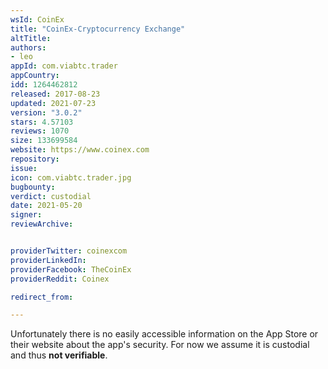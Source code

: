 ```yaml
---
wsId: CoinEx
title: "CoinEx-Cryptocurrency Exchange"
altTitle: 
authors:
- leo
appId: com.viabtc.trader
appCountry: 
idd: 1264462812
released: 2017-08-23
updated: 2021-07-23
version: "3.0.2"
stars: 4.57103
reviews: 1070
size: 133699584
website: https://www.coinex.com
repository: 
issue: 
icon: com.viabtc.trader.jpg
bugbounty: 
verdict: custodial
date: 2021-05-20
signer: 
reviewArchive:


providerTwitter: coinexcom
providerLinkedIn: 
providerFacebook: TheCoinEx
providerReddit: Coinex

redirect_from:

---
```


Unfortunately there is no easily accessible information on the App Store or
their website about the app's security. For now we assume it is
custodial and thus **not verifiable**.
